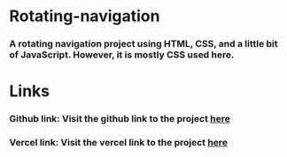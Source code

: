 # Rotating-navigation
### A rotating navigation project using HTML, CSS, and a little bit of JavaScript. However, it is mostly CSS used here.
# Links
### Github link: Visit the github link to the project [here](https://anietieakpanumoh.github.io/Rotating-navigation/)
### Vercel link: Visit the vercel link to the project [here](https://rotating-navigation-iota.vercel.app/)
